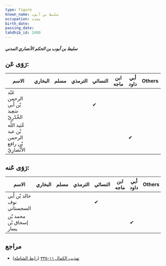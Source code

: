 ```yaml
---
type: figure
known_name: سليط بن أيوب
occupation: محدث
birth_date:
passing_date:
tahdhib_id: 2480
---
```

##### سليط بن أيوب بن الحكم الأنصاري المدني

## رَوَى عَن:
| الاسم                                              | البخاري | مسلم | الترمذي | النسائي | ابن ماجه | أبي داود | Others |
| -------------------------------------------------- | ------- | ---- | ------- | ------- | -------- | -------- | ------ |
| عَبْد الرحمن بْن أَبي سَعِيد الخُدْرِيّ            |         |      |         | ✔       |          |          |        |
| عُبَيد اللَّه بْن عبد الرحمن بْن رافع الأَنْصارِيّ |         |      |         |         |          | ✔        |        |
## رَوَى عَنه:
| الاسم                       | البخاري | مسلم | الترمذي | النسائي | ابن ماجه | أبي داود | Others |
| --------------------------- | ------- | ---- | ------- | ------- | -------- | -------- | ------ |
| خالد بْن أَبي نوف السجستاني |         |      |         | ✔       |          |          |        |
| محمد بْن إسحاق بْن يسار     |         |      |         |         |          | ✔        |        |
## مراجع
- [تهذيب الكمال ١١-٣٣٥](obsidian://open?vault=Tahdhib-al-Kamal&file=Figures/٢٤٨٠-سليط%20بن%20أيوب%20بن%20الحكم%20الأنصاري%20المدني) ([رابط الشاملة](https://shamela.ws/book/3722/5655))